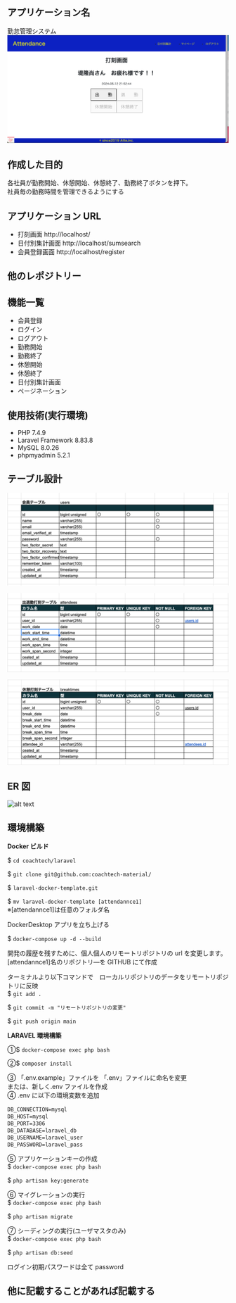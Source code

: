 ## アプリケーション名

勤怠管理システム
![alt text](<スクリーンショット 2024-05-12 21.53.25.png>)

## 作成した目的

各社員が勤務開始、休憩開始、休憩終了、勤務終了ボタンを押下。  
社員毎の勤務時間を管理できるようにする

## アプリケーション URL

- 打刻画面 http://localhost/
- 日付別集計画面 http://localhost/sumsearch
- 会員登録画面 http://localhost/register

## 他のレポジトリー

## 機能一覧

- 会員登録
- ログイン
- ログアウト
- 勤務開始
- 勤務終了
- 休憩開始
- 休憩終了
- 日付別集計画面
- ページネーション

## 使用技術(実行環境)

- PHP 7.4.9
- Laravel Framework 8.83.8
- MySQL 8.0.26
- phpmyadmin 5.2.1

## テーブル設計

![alt text](users.png)

![alt text](attendees.png)

![alt text](breaktimes.png)

## ER 図

![alt text](ER図-attendance1.png)

## 環境構築

**Docker ビルド**

$ `cd coachtech/laravel`

$ `git clone git@github.com:coachtech-material/`

$ `laravel-docker-template.git`

$ `mv laravel-docker-template [attendannce1]`  
※[attendannce1]は任意のフォルダ名

DockerDesktop アプリを立ち上げる

$ `docker-compose up -d --build`

開発の履歴を残すために、個人個人のリモートリポジトリの url を変更します。
[attendannce1]名のリポジトリ―を GITHUB にて作成

ターミナルより以下コマンドで　ローカルリポジトリのデータをリモートリポジトリに反映  
$ `git add .`

$ `git commit -m "リモートリポジトリの変更"`

$ `git push origin main`

**LARAVEL 環境構築**

①$ `docker-compose exec php bash`

②$ `composer install`

③ 「.env.example」ファイルを 「.env」ファイルに命名を変更  
 または、新しく.env ファイルを作成  
④ .env に以下の環境変数を追加

```
DB_CONNECTION=mysql
DB_HOST=mysql
DB_PORT=3306
DB_DATABASE=laravel_db
DB_USERNAME=laravel_user
DB_PASSWORD=laravel_pass
```

⑤ アプリケーションキーの作成  
$ `docker-compose exec php bash`

$ `php artisan key:generate`

⑥ マイグレーションの実行  
$ `docker-compose exec php bash`

$ `php artisan migrate`

⑦ シーディングの実行(ユーザマスタのみ)  
$ `docker-compose exec php bash`

$ `php artisan db:seed`

ログイン初期パスワードは全て password

## 他に記載することがあれば記載する
